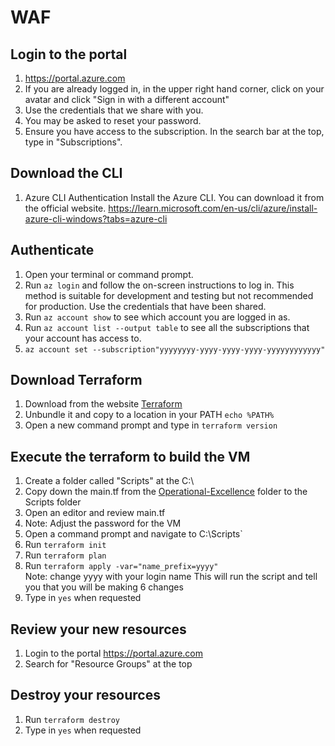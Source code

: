 # WAF

## Login to the portal
1. https://portal.azure.com
2. If you are already logged in, in the upper right hand corner, click on your avatar and click "Sign in with a different account"
2. Use the credentials that we share with you.
3. You may be asked to reset your password.
3. Ensure you have access to the subscription.  In the search bar at the top, type in "Subscriptions".

## Download the CLI

1. Azure CLI Authentication
Install the Azure CLI. You can download it from the official website.  https://learn.microsoft.com/en-us/cli/azure/install-azure-cli-windows?tabs=azure-cli

## Authenticate
1. Open your terminal or command prompt.
2. Run `az login` and follow the on-screen instructions to log in. This method is suitable for development and testing but not recommended for production.  Use the credentials that have been shared.
3. Run `az account show` to see which account you are logged in as.
3. Run `az account list --output table` to see all the subscriptions that your account has access to.
4. `az account set --subscription"yyyyyyyy-yyyy-yyyy-yyyy-yyyyyyyyyyyy"
`

## Download Terraform

1. Download from the website [Terraform](https://developer.hashicorp.com/terraform/install?product_intent=terraform)
2. Unbundle it and copy to a location in your PATH `echo %PATH%`
3. Open a new command prompt and type in `terraform version`

## Execute the terraform to build the VM
1. Create a folder called "Scripts" at the C:\
2. Copy down the main.tf from the [Operational-Excellence](https://github.com/jamiegunn/WAF/blob/main/Operational-Excellence/main.tf) folder to the Scripts folder
3. Open an editor and review main.tf
4. Note:  Adjust the password for the VM
5. Open a command prompt and navigate to C:\Scripts`
6. Run `terraform init`
7. Run `terraform plan`
8. Run `terraform apply -var="name_prefix=yyyy"`  
Note:  change yyyy with your login name
This will run the script and tell you that you will be making 6 changes
6. Type in `yes` when requested

## Review your new resources

1. Login to the portal https://portal.azure.com
2. Search for "Resource Groups" at the top

## Destroy your resources

1. Run `terraform destroy`
2. Type in `yes` when requested